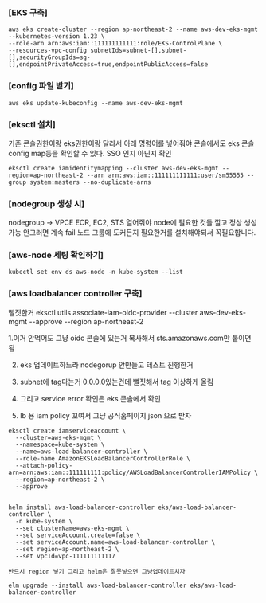### [EKS 구축]

```
aws eks create-cluster --region ap-northeast-2 --name aws-dev-eks-mgmt --kubernetes-version 1.23 \
--role-arn arn:aws:iam::111111111111:role/EKS-ControlPlane \
--resources-vpc-config subnetIds=subnet-[],subnet-[],securityGroupIds=sg-[],endpointPrivateAccess=true,endpointPublicAccess=false
```

### [config 파일 받기]

```
aws eks update-kubeconfig --name aws-dev-eks-mgmt
```

### [eksctl 설치]

기존 콘솔권한이랑 eks권한이랑 달라서 아래 명령어를 넣어줘야 콘솔에서도 eks 콘솔 config map등을 확인할 수 있다. SSO 인지 아닌지 확인

```
eksctl create iamidentitymapping --cluster aws-dev-eks-mgmt --region=ap-northeast-2 --arn arn:aws:iam::111111111111:user/sm55555 --group system:masters --no-duplicate-arns
```

### [nodegroup 생성 시] 

nodegroup -> VPCE ECR, EC2, STS 열어줘야 node에 필요한 것들 깔고 정상 생성 가능 안그러면 계속 fail 노드 그룹에 도커든지 필요한거를 설치해야되서 꼭필요합니다.

### [aws-node 세팅 확인하기]

```
kubectl set env ds aws-node -n kube-system --list
```

### [aws loadbalancer controller 구축]

뻘짓한거 
eksctl utils associate-iam-oidc-provider --cluster aws-dev-eks-mgmt --approve --region ap-northeast-2

1.이거 안먹어도 그냥 oidc 콘솔에 있는거 복사해서 sts.amazonaws.com만 붙이면 됨

2. eks 업데이트하느라 nodegorup 안만들고 테스트 진행한거

3. subnet에 tag다는거 0.0.0.0있는건데 뻘짓해서 tag 이상하게 올림

4. 그리고 service error 확인은 eks 콘솔에서 확인

5. lb 용 iam policy 꼬여서 그냥 공식홈페이지 json 으로 받자 

```
eksctl create iamserviceaccount \
  --cluster=aws-eks-mgmt \
  --namespace=kube-system \
  --name=aws-load-balancer-controller \
  --role-name AmazonEKSLoadBalancerControllerRole \
  --attach-policy-arn=arn:aws:iam::111111111:policy/AWSLoadBalancerControllerIAMPolicy \
  --region=ap-northeast-2 \
  --approve


helm install aws-load-balancer-controller eks/aws-load-balancer-controller \
  -n kube-system \
  --set clusterName=aws-eks-mgmt \
  --set serviceAccount.create=false \
  --set serviceAccount.name=aws-load-balancer-controller \
  --set region=ap-northeast-2 \
  --set vpcId=vpc-111111111117

반드시 region 넣기 그리고 helm은 잘못넣으면 그냥업데이트치자

elm upgrade --install aws-load-balancer-controller eks/aws-load-balancer-controller
```






